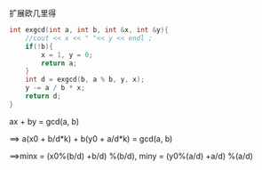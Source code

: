 扩展欧几里得

```c++
int exgcd(int a, int b, int &x, int &y){
    //cout << x << " "<< y << endl ;
    if(!b){
        x = 1, y = 0;
        return a;
    }
    int d = exgcd(b, a % b, y, x);
    y -= a / b * x;
    return d;
}
```

ax + by = gcd(a, b) 

==> a(x0 + b/d\*k) + b(y0 + a/d\*k) = gcd(a, b)

==>minx = (x0%(b/d) +b/d) %(b/d), miny = (y0%(a/d) +a/d) %(a/d)